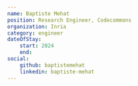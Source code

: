 ```yaml
---
name: Baptiste Mehat
position: Research Engineer, Codecommons
organization: Inria
category: engineer
dateOfStay: 
    start: 2024
    end: 
social:
    github: baptistemehat
    linkedin: baptiste-mehat
---
```

